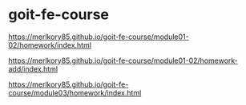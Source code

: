 # goit-fe-course

https://merlkory85.github.io/goit-fe-course/module01-02/homework/index.html

https://merlkory85.github.io/goit-fe-course/module01-02/homework-add/index.html

https://merlkory85.github.io/goit-fe-course/module03/homework/index.html
